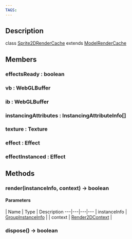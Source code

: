 ```yaml
---
TAGS:
---
```

## Description

class [Sprite2DRenderCache](/classes/2.0/Sprite2DRenderCache) extends [ModelRenderCache](/classes/2.0/ModelRenderCache)



## Members

### effectsReady : boolean



### vb : WebGLBuffer



### ib : WebGLBuffer



### instancingAttributes : InstancingAttributeInfo[]



### texture : Texture



### effect : Effect



### effectInstanced : Effect



## Methods

### render(instanceInfo, context) &rarr; boolean



#### Parameters
 | Name | Type | Description
---|---|---|---
 | instanceInfo | [GroupInstanceInfo](/classes/2.0/GroupInstanceInfo) | 
 | context | [Render2DContext](/classes/2.0/Render2DContext) | 
### dispose() &rarr; boolean


